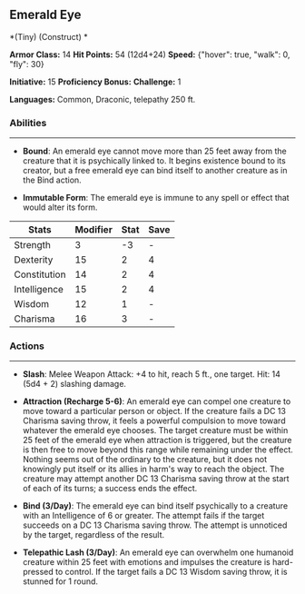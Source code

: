 ## Emerald Eye
*(Tiny) (Construct) *

**Armor Class:** 14
**Hit Points:** 54 (12d4+24)
**Speed:** {"hover": true, "walk": 0, "fly": 30}

**Initiative:** 15
**Proficiency Bonus:**
**Challenge:** 1

**Languages:** Common, Draconic, telepathy 250 ft.

### Abilities
 --- 
- **Bound**: An emerald eye cannot move more than 25 feet away from the creature that it is psychically linked to. It begins existence bound to its creator, but a free emerald eye can bind itself to another creature as in the Bind action.

- **Immutable Form**: The emerald eye is immune to any spell or effect that would alter its form.



| Stats | Modifier | Stat | Save
| ---- | ---- | ---- | ---- |
| Strength | 3 | -3 | - |
| Dexterity | 15 | 2 | 4 |
| Constitution | 14 | 2 | 4 |
| Intelligence | 15 | 2 | 4 |
| Wisdom | 12 | 1 | - |
| Charisma | 16 | 3 | - |

### Actions
 --- 
- **Slash**: Melee Weapon Attack: +4 to hit, reach 5 ft., one target. Hit: 14 (5d4 + 2) slashing damage.

- **Attraction (Recharge 5-6)**: An emerald eye can compel one creature to move toward a particular person or object. If the creature fails a DC 13 Charisma saving throw, it feels a powerful compulsion to move toward whatever the emerald eye chooses. The target creature must be within 25 feet of the emerald eye when attraction is triggered, but the creature is then free to move beyond this range while remaining under the effect. Nothing seems out of the ordinary to the creature, but it does not knowingly put itself or its allies in harm's way to reach the object. The creature may attempt another DC 13 Charisma saving throw at the start of each of its turns; a success ends the effect.

- **Bind (3/Day)**: The emerald eye can bind itself psychically to a creature with an Intelligence of 6 or greater. The attempt fails if the target succeeds on a DC 13 Charisma saving throw. The attempt is unnoticed by the target, regardless of the result.

- **Telepathic Lash (3/Day)**: An emerald eye can overwhelm one humanoid creature within 25 feet with emotions and impulses the creature is hard-pressed to control. If the target fails a DC 13 Wisdom saving throw, it is stunned for 1 round.

